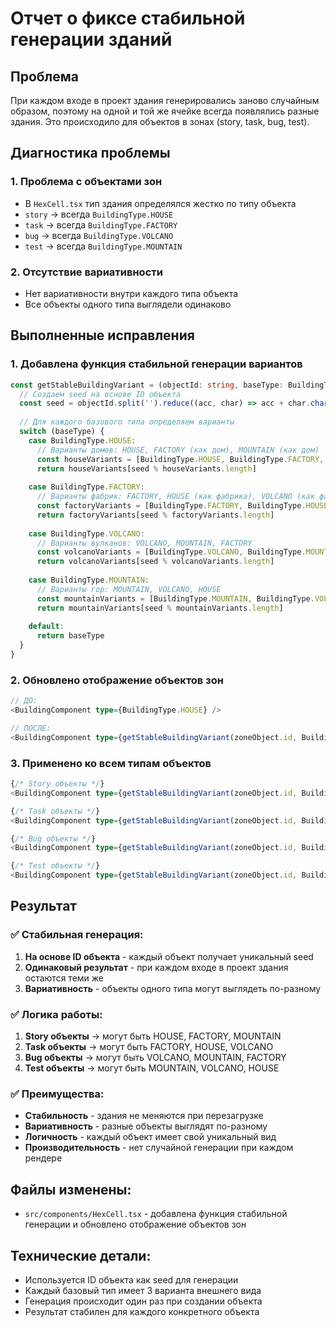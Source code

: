 # Отчет о фиксе стабильной генерации зданий

## Проблема
При каждом входе в проект здания генерировались заново случайным образом, поэтому на одной и той же ячейке всегда появлялись разные здания. Это происходило для объектов в зонах (story, task, bug, test).

## Диагностика проблемы

### 1. **Проблема с объектами зон**
- В `HexCell.tsx` тип здания определялся жестко по типу объекта
- `story` → всегда `BuildingType.HOUSE`
- `task` → всегда `BuildingType.FACTORY`
- `bug` → всегда `BuildingType.VOLCANO`
- `test` → всегда `BuildingType.MOUNTAIN`

### 2. **Отсутствие вариативности**
- Нет вариативности внутри каждого типа объекта
- Все объекты одного типа выглядели одинаково

## Выполненные исправления

### 1. **Добавлена функция стабильной генерации вариантов**
```typescript
const getStableBuildingVariant = (objectId: string, baseType: BuildingType): BuildingType => {
  // Создаем seed на основе ID объекта
  const seed = objectId.split('').reduce((acc, char) => acc + char.charCodeAt(0), 0)
  
  // Для каждого базового типа определяем варианты
  switch (baseType) {
    case BuildingType.HOUSE:
      // Варианты домов: HOUSE, FACTORY (как дом), MOUNTAIN (как дом)
      const houseVariants = [BuildingType.HOUSE, BuildingType.FACTORY, BuildingType.MOUNTAIN]
      return houseVariants[seed % houseVariants.length]
    
    case BuildingType.FACTORY:
      // Варианты фабрик: FACTORY, HOUSE (как фабрика), VOLCANO (как фабрика)
      const factoryVariants = [BuildingType.FACTORY, BuildingType.HOUSE, BuildingType.VOLCANO]
      return factoryVariants[seed % factoryVariants.length]
    
    case BuildingType.VOLCANO:
      // Варианты вулканов: VOLCANO, MOUNTAIN, FACTORY
      const volcanoVariants = [BuildingType.VOLCANO, BuildingType.MOUNTAIN, BuildingType.FACTORY]
      return volcanoVariants[seed % volcanoVariants.length]
    
    case BuildingType.MOUNTAIN:
      // Варианты гор: MOUNTAIN, VOLCANO, HOUSE
      const mountainVariants = [BuildingType.MOUNTAIN, BuildingType.VOLCANO, BuildingType.HOUSE]
      return mountainVariants[seed % mountainVariants.length]
    
    default:
      return baseType
  }
}
```

### 2. **Обновлено отображение объектов зон**
```typescript
// ДО:
<BuildingComponent type={BuildingType.HOUSE} />

// ПОСЛЕ:
<BuildingComponent type={getStableBuildingVariant(zoneObject.id, BuildingType.HOUSE)} />
```

### 3. **Применено ко всем типам объектов**
```typescript
{/* Story объекты */}
<BuildingComponent type={getStableBuildingVariant(zoneObject.id, BuildingType.HOUSE)} />

{/* Task объекты */}
<BuildingComponent type={getStableBuildingVariant(zoneObject.id, BuildingType.FACTORY)} />

{/* Bug объекты */}
<BuildingComponent type={getStableBuildingVariant(zoneObject.id, BuildingType.VOLCANO)} />

{/* Test объекты */}
<BuildingComponent type={getStableBuildingVariant(zoneObject.id, BuildingType.MOUNTAIN)} />
```

## Результат

### ✅ **Стабильная генерация:**
1. **На основе ID объекта** - каждый объект получает уникальный seed
2. **Одинаковый результат** - при каждом входе в проект здания остаются теми же
3. **Вариативность** - объекты одного типа могут выглядеть по-разному

### ✅ **Логика работы:**
1. **Story объекты** → могут быть HOUSE, FACTORY, MOUNTAIN
2. **Task объекты** → могут быть FACTORY, HOUSE, VOLCANO  
3. **Bug объекты** → могут быть VOLCANO, MOUNTAIN, FACTORY
4. **Test объекты** → могут быть MOUNTAIN, VOLCANO, HOUSE

### ✅ **Преимущества:**
- **Стабильность** - здания не меняются при перезагрузке
- **Вариативность** - разные объекты выглядят по-разному
- **Логичность** - каждый объект имеет свой уникальный вид
- **Производительность** - нет случайной генерации при каждом рендере

## Файлы изменены:
- `src/components/HexCell.tsx` - добавлена функция стабильной генерации и обновлено отображение объектов зон

## Технические детали:
- Используется ID объекта как seed для генерации
- Каждый базовый тип имеет 3 варианта внешнего вида
- Генерация происходит один раз при создании объекта
- Результат стабилен для каждого конкретного объекта 